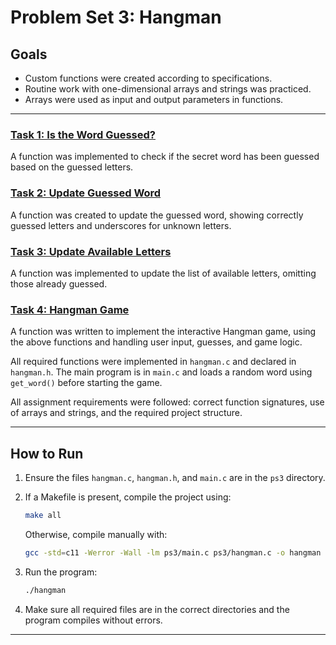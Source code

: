# Problem Set 3: Hangman

## Goals
- Custom functions were created according to specifications.
- Routine work with one-dimensional arrays and strings was practiced.
- Arrays were used as input and output parameters in functions.

---

### [Task 1: Is the Word Guessed?](hangman.c)
A function was implemented to check if the secret word has been guessed based on the guessed letters.

### [Task 2: Update Guessed Word](hangman.c)
A function was created to update the guessed word, showing correctly guessed letters and underscores for unknown letters.

### [Task 3: Update Available Letters](hangman.c)
A function was implemented to update the list of available letters, omitting those already guessed.

### [Task 4: Hangman Game](hangman.c)
A function was written to implement the interactive Hangman game, using the above functions and handling user input, guesses, and game logic.

All required functions were implemented in `hangman.c` and declared in `hangman.h`. The main program is in `main.c` and loads a random word using `get_word()` before starting the game.

All assignment requirements were followed: correct function signatures, use of arrays and strings, and the required project structure.

---

## How to Run

1. Ensure the files `hangman.c`, `hangman.h`, and `main.c` are in the `ps3` directory.
2. If a Makefile is present, compile the project using:
   
   ```sh
   make all
   ```
   Otherwise, compile manually with:
   ```sh
   gcc -std=c11 -Werror -Wall -lm ps3/main.c ps3/hangman.c -o hangman
   ```
3. Run the program:
   ```sh
   ./hangman
   ```
4. Make sure all required files are in the correct directories and the program compiles without errors.

---